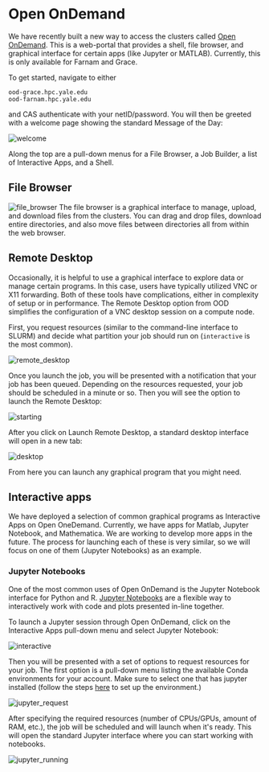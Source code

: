 # Open OnDemand

We have recently built a new way to access the clusters called [Open OnDemand](https://openondemand.org).
This is a web-portal that provides a shell, file browser, and graphical interface for certain apps (like Jupyter or MATLAB).
Currently, this is only available for Farnam and Grace.

To get started, navigate to either

```
ood-grace.hpc.yale.edu
ood-farnam.hpc.yale.edu
```

and CAS authenticate with your netID/password.
You will then be greeted with a welcome page showing the standard Message of the Day:

![welcome](/img/ood_welcome.png)

Along the top are a pull-down menus for a File Browser, a Job Builder, a list of Interactive Apps, and a Shell.

## File Browser
![file_browser](/img/ood_filebrowser.png)
The file browser is a graphical interface to manage, upload, and download files from the clusters.
You can drag and drop files, download entire directories, and also move files between directories all from within the web browser.

## Remote Desktop
Occasionally, it is helpful to use a graphical interface to explore data or manage certain programs.
In this case, users have typically utilized VNC or X11 forwarding.
Both of these tools have complications, either in complexity of setup or in performance.
The Remote Desktop option from OOD simplifies the configuration of a VNC desktop session on a compute node.

First, you request resources (similar to the command-line interface to SLURM) and decide what partition your job should run on (`interactive` is the most common).

![remote_desktop](/img/ood_remote.png)

Once you launch the job, you will be presented with a notification that your job has been queued.
Depending on the resources requested, your job should be scheduled in a minute or so.
Then you will see the option to launch the Remote Desktop:

![starting](/img//ood_remote_starting.png)

After you click on Launch Remote Desktop, a standard desktop interface will open in a new tab:

![desktop](/img//ood_remote_desktop.png)

From here you can launch any graphical program that you might need.

## Interactive apps

We have deployed a selection of common graphical programs as Interactive Apps on Open OneDemand.
Currently, we have apps for Matlab, Jupyter Notebook, and Mathematica.
We are working to develop more apps in the future.
The process for launching each of these is very similar, so we will focus on one of them (Jupyter Notebooks) as an example.

### Jupyter Notebooks

One of the most common uses of Open OnDemand is the Jupyter Notebook interface for Python and R.
[Jupyter Notebooks](https://jupyter-notebook.readthedocs.io/en/stable/) are a flexible way to interactively work with code and plots presented in-line together.

To launch a Jupyter session through Open OnDemand, click on the Interactive Apps pull-down menu and select Jupyter Notebook:

![interactive](/img/ood_interactive.png)

Then you will be presented with a set of options to request resources for your job.
The first option is a pull-down menu listing the available Conda environments for your account.
Make sure to select one that has jupyter installed (follow the steps [here](../guides/jupyter.md) to set up the environment.)

![jupyter_request](/img/ood_jupyter.png)

After specifying the required resources (number of CPUs/GPUs, amount of RAM, etc.), the job will be scheduled and will launch when it's ready.
This will open the standard Jupyter interface where you can start working with notebooks.

![jupyter_running](/img/ood_jupyter_running.png)
